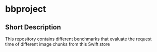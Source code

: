 # bbproject

## Short Description

This repository contains different benchmarks that evaluate the request time of different image chunks from this Swift store




